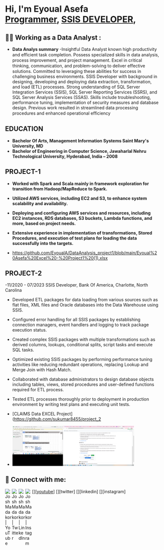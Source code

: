 
<h1>Hi, I'm Eyoual Asefa <br/><a href="https://github.com/joshmadakor1">Programmer</a>, <a href="https://www.linkedin.com/in/EyoualAsefa/">SSIS DEVELOPER</a>, 


<h2>👨‍💻 Working as a Data Analyst :</h2>

- <b>Data Analys summary</b>
  -Insightful Data Analyst known high productivity and eﬀicient task completion. Possess 
specialized skills in data analysis, process improvement, and project management. Excel in 
critical thinking, communication, and problem-solving to deliver eﬀective solutions. 
Committed to leveraging these abilities for success in challenging business environments. 
SSIS Developer with background in designing, developing and deploying data extraction, 
transformation, and load (ETL) processes. Strong understanding of SQL Server Integration 
Services (SSIS), SQL Server Reporting Services (SSRS), and SQL Server Analysis Services (SSAS). 
Skills include troubleshooting, performance tuning, implementation of security measures and 
database design. Previous work resulted in streamlined data processing procedures and 
enhanced operational eﬀiciency
<h2>EDUCATION</h2>

- <b>Bachelor Of Arts, Management Information Systems
Saint Mary's University, MD</b>
- <b>Bachelor of Engineering in Computer Science, Jawaharlal Nehru Technological University, Hyderabad, India – 2008</b>

<h2>PROJECT-1</h2>

- <b>Worked with Spark and Scala mainly in framework exploration for transition from Hadoop/MapReduce to Spark.</b>
- <b>Utilized AWS services, including EC2 and S3, to enhance system scalability and availability. </b>

- <b>Deploying and configuring AWS services and resources, including EC2 instances, RDS databases, S3 buckets, Lambda functions, and more, based on project needs.</b>

- <b>Extensive experience in implementation of transformations, Stored Procedures, and execution of test plans for loading the data successfully into the targets.</b>
  
  
- https://github.com/EyoualA/DataAnalysis_project1/blob/main/Eyoual%20Asefa%20Excel%20-%20Project1%20(1).xlsx

<h2>PROJECT-2</h2>

-11/2020 - 07/2023
SSIS Developer, Bank Of America, Charlotte, North Carolina
- Developed ETL packages for data loading from various sources such as flat files, XML files and 
Oracle databases into the Data Warehouse using SSIS.
- Configured error handling for all SSIS packages by establishing connection managers, event 
handlers and logging to track package execution status.
- Created complex SSIS packages with multiple transformations such as derived columns, 
lookups, conditional splits, script tasks and execute SQL tasks.
-  Optimized existing SSIS packages by performing performance tuning activities like reducing 
redundant operations, replacing Lookup and Merge Join with Hash Match.
-  Collaborated with database administrators to design database objects including tables, 
views, stored procedures and user-defined functions required for ETL process.
-  Tested ETL processes thoroughly prior to deployment in production environment by writing 
test plans and executing unit tests.

- [CLAIMS Data EXCEL Project](https://github.com/sukumar8455/project_2

- <kbd><img width="397" alt="image" src="https://github.com/sukumar8455/project_2/blob/main/Excel_png.png"></kbd>


<h2> 🤳 Connect with me:</h2>

[<img align="left" alt="JoshMadakor | YouTube" width="22px" src="https://cdn.jsdelivr.net/npm/simple-icons@v3/icons/youtube.svg" />][[youtube](https://www.youtube.com/watch?v=0FH8JSTl71I)]
[<img align="left" alt="JoshMadakor | Twitter" width="22px" src="https://cdn.jsdelivr.net/npm/simple-icons@v3/icons/twitter.svg" />][twitter]
[<img align="left" alt="JoshMadakor | LinkedIn" width="22px" src="https://cdn.jsdelivr.net/npm/simple-icons@v3/icons/linkedin.svg" />][linkedin]
[<img align="left" alt="JoshMadakor | Instagram" width="22px" src="https://cdn.jsdelivr.net/npm/simple-icons@v3/icons/instagram.svg" />][instagram]

